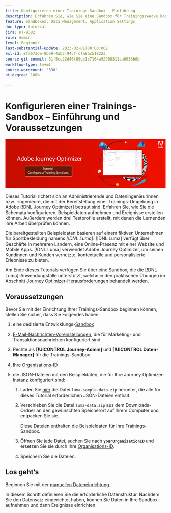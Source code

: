 ```yaml
---
title: Konfigurieren einer Trainings-Sandbox – Einführung
description: Erfahren Sie, wie Sie eine Sandbox für Trainingszwecke konfigurieren. Führen Sie die erforderlichen Schritte aus, um die Schemata zu konfigurieren, Beispieldaten aufzunehmen und Ereignisse zu erstellen.
feature: Sandboxes, Data Management, Application Settings
doc-type: tutorial
jira: KT-9382
role: Admin
level: Beginner
last-substantial-update: 2023-02-01T00:00:00Z
exl-id: 8fa673de-9be9-4ab2-94cf-cfa8ac518223
source-git-commit: 81f5cc22d46f89ee1c7164a92988311ca6036b8b
workflow-type: tm+mt
source-wordcount: '338'
ht-degree: 100%

---
```


# Konfigurieren einer Trainings-Sandbox – Einführung und Voraussetzungen

![Banner-Tutorial – Konfigurieren einer Trainings-Sandbox](./assets/ajo-banner-configure-training-sandbox.png)

Dieses Tutorial richtet sich an Administrierende und Dateningenieurinnen bzw. -ingenieure, die mit der Bereitstellung einer Trainings-Umgebung in Adobe [!DNL Journey Optimizer] betraut sind. Erfahren Sie, wie Sie die Schemata konfigurieren, Beispieldaten aufnehmen und Ereignisse erstellen können. Außerdem werden drei Testprofile erstellt, mit denen die Lernenden ihre Arbeit überprüfen können.

Die bereitgestellten Beispieldaten basieren auf einem fiktiven Unternehmen für Sportbekleidung namens _[!DNL Luma]_. [!DNL Luma] verfügt über Geschäfte in mehreren Ländern, eine Online-Präsenz mit einer Website und Mobile Apps. [!DNL Luma] verwendet Adobe Journey Optimizer, um seinen Kundinnen und Kunden vernetzte, kontextuelle und personalisierte Erlebnisse zu bieten.

Am Ende dieses Tutorials verfügen Sie über eine Sandbox, die die [!DNL Luma]-Anwendungsfälle unterstützt, welche in den praktischen Übungen im Abschnitt [Journey Optimizer-Herausforderungen](/help/challenges/introduction-and-prerequisites.md) behandelt werden.

## Voraussetzungen

Bevor Sie mit der Einrichtung Ihrer Trainings-Sandbox beginnen können, stellen Sie sicher, dass Sie Folgendes haben:

1. eine dedizierte Entwicklungs-[Sandbox](https://experienceleague.adobe.com/docs/journey-optimizer-learn/tutorials/access-control/create-and-manage-sandboxes.html?lang=de)

1. [E-Mail-Nachrichten-Voreinstellungen](https://experienceleague.adobe.com/docs/journey-optimizer-learn/tutorials/configuration/channel-configuration/set-up-email-channel.html?lang=de), die für Marketing- und Transaktionsnachrichten konfiguriert sind

1. Rechte als **[!UICONTROL Journey-Admin]** und **[!UICONTROL Daten-Manager]** für die Trainings-Sandbox

1. Ihre [Organisations-ID](https://experienceleague.adobe.com/docs/core-services/interface/administration/organizations.html?lang=de)

1. die JSON-Dateien mit den Beispieldaten, die für Ihre Journey Optimizer-Instanz konfiguriert sind:

   1. Laden Sie [hier](/help/tutorial-configure-a-training-sandbox/assets/luma-data/luma-sample-data.zip) die Datei `luma-sample-data.zip` herunter, die alle für dieses Tutorial erforderlichen JSON-Dateien enthält.

   1. Verschieben Sie die Datei `luma-data.zip` aus dem Downloads-Ordner an den gewünschten Speicherort auf Ihrem Computer und entpacken Sie sie.

      Diese Dateien enthalten die Beispieldaten für Ihre Trainings-Sandbox.

   1. Öffnen Sie jede Datei, suchen Sie nach **`yourOrganizationID`** und ersetzen Sie sie durch Ihre [Organisations-ID](https://experienceleague.adobe.com/docs/core-services/interface/administration/organizations.html?lang=de).

   1. Speichern Sie die Dateien.

## Los geht‘s

Beginnen Sie mit der [manuellen Dateneinrichtung](/help/tutorial-configure-a-training-sandbox/manual-data-set-up.md).

In diesem Schritt definieren Sie die erforderliche Datenstruktur. Nachdem Sie den Datensatz eingerichtet haben, können Sie Daten in Ihre Sandbox aufnehmen und dann Ereignisse einrichten.
